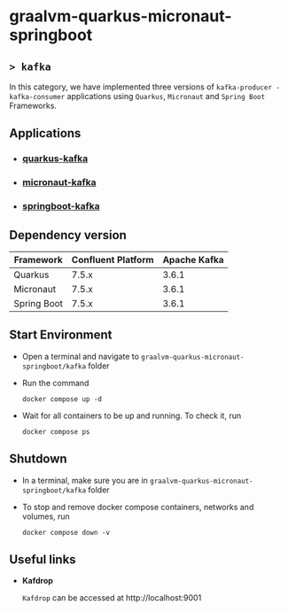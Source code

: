 # graalvm-quarkus-micronaut-springboot
## `> kafka`

In this category, we have implemented three versions of `kafka-producer - kafka-consumer` applications using `Quarkus`, `Micronaut` and `Spring Boot` Frameworks.

## Applications

- ### [quarkus-kafka](https://github.com/ivangfr/graalvm-quarkus-micronaut-springboot/tree/master/kafka/quarkus-kafka#graalvm-quarkus-micronaut-springboot)
- ### [micronaut-kafka](https://github.com/ivangfr/graalvm-quarkus-micronaut-springboot/tree/master/kafka/micronaut-kafka#graalvm-quarkus-micronaut-springboot)
- ### [springboot-kafka](https://github.com/ivangfr/graalvm-quarkus-micronaut-springboot/tree/master/kafka/springboot-kafka#graalvm-quarkus-micronaut-springboot)

## Dependency version

| Framework   | Confluent Platform | Apache Kafka |
|-------------|--------------------|--------------|
| Quarkus     | 7.5.x              | 3.6.1        |
| Micronaut   | 7.5.x              | 3.6.1        |
| Spring Boot | 7.5.x              | 3.6.1        |

## Start Environment

- Open a terminal and navigate to `graalvm-quarkus-micronaut-springboot/kafka` folder

- Run the command
  ```
  docker compose up -d
  ```

- Wait for all containers to be up and running. To check it, run
  ```
  docker compose ps
  ```

## Shutdown

- In a terminal, make sure you are in `graalvm-quarkus-micronaut-springboot/kafka` folder

- To stop and remove docker compose containers, networks and volumes, run
  ```
  docker compose down -v
  ```

## Useful links

- **Kafdrop**

  `Kafdrop` can be accessed at http://localhost:9001

